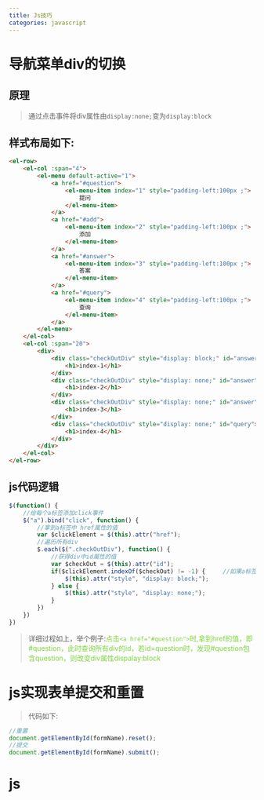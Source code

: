```yaml
---
title: Js技巧
categories: javascript
---
```



# 导航菜单div的切换
## 原理
> 通过点击事件将div属性由`display:none;`变为`display:block`

## 样式布局如下:

``` html
<el-row>
	<el-col :span="4">
		<el-menu default-active="1">
			<a href="#question">
				<el-menu-item index="1" style="padding-left:100px ;">
					提问
				</el-menu-item>
			</a>
			<a href="#add">
				<el-menu-item index="2" style="padding-left:100px ;">
					添加
				</el-menu-item>
			</a>
			<a href="#answer">
				<el-menu-item index="3" style="padding-left:100px ;">
					答案
				</el-menu-item>
			</a>
			<a href="#query">
				<el-menu-item index="4" style="padding-left:100px ;">
					查询
				</el-menu-item>
			</a>
		</el-menu>
	</el-col>
	<el-col :span="20">
		<div>
			<div class="checkOutDiv" style="display: block;" id="answer">
				<h1>index-1</h1>
			</div>
			<div class="checkOutDiv" style="display: none;" id="answer">
				<h1>index-2</h1>
			</div>
			<div class="checkOutDiv" style="display: none;" id="answer">
				<h1>index-3</h1>
			</div>
			<div class="checkOutDiv" style="display: none;" id="query">
				<h1>index-4</h1>
			</div>
		</div>
	</el-col>
</el-row>
```
## js代码逻辑
``` js
$(function() {
    //给每个a标签添加click事件
	$("a").bind("click", function() {
    	//拿到a标签中 href属性的值
		var $clickElement = $(this).attr("href");
		//遍历所有div
		$.each($(".checkOutDiv"), function() {
    		//获得div中id属性的值
			var $checkOut = $(this).attr("id");
			if($clickElement.indexOf($checkOut) != -1) {     //如果a标签的href属性包含div标签的id的值(不包含返回-1)，则显示
				$(this).attr("style", "display: block;");
			} else {
				$(this).attr("style", "display: none;");
			}
		})
	})
})
```
> 详细过程如上，举个例子:<font color='#7DD43C'>点击`<a href="#question">`时,拿到href的值，即#question，此时查询所有div的id，若id=question时，发现#question包含question，则改变div属性dispalay:block</font>

# js实现表单提交和重置
> 代码如下:

``` js
//重置
document.getElementById(formName).reset();
//提交
document.getElementById(formName).submit();
```

# js